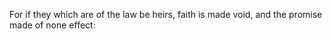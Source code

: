 For if they which are of the law be heirs, faith is made void, and the promise made of none effect:
